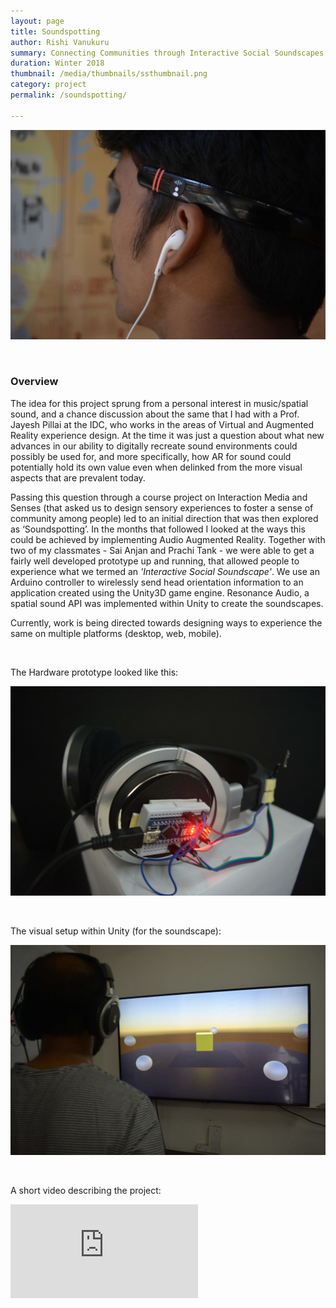 ```yaml
---
layout: page
title: Soundspotting
author: Rishi Vanukuru
summary: Connecting Communities through Interactive Social Soundscapes
duration: Winter 2018
thumbnail: /media/thumbnails/ssthumbnail.png
category: project
permalink: /soundspotting/

---
```


![ssthumbnail2](\media\soundspotting\SS1small.jpg)

<br>

### Overview


The idea for this project sprung from a personal interest in music/spatial sound, and a chance discussion about the same that I had with a Prof. Jayesh Pillai at the IDC, who works in the areas of Virtual and Augmented Reality experience design. At the time it was just a question about what new advances in our ability to digitally recreate sound environments could possibly be used for, and more specifically, how AR for sound could potentially hold its own value even when delinked from the more visual aspects that are prevalent today.

Passing this question through a course project on Interaction Media and Senses (that asked us to design sensory experiences to foster a sense of community among people) led to an initial direction that was then explored as ‘Soundspotting’. In the months that followed I looked at the ways this could be achieved by implementing Audio Augmented Reality. Together with two of my classmates - Sai Anjan and Prachi Tank - we were able to get a fairly well developed prototype up and running, that allowed people to experience what we termed an *'Interactive Social Soundscape'*. We use an Arduino controller to wirelessly send head orientation information to an application created using the Unity3D game engine. Resonance Audio, a spatial sound API was implemented within Unity to create the soundscapes.

Currently, work is being directed towards designing ways to experience the same on multiple platforms (desktop, web, mobile).

<br>

The Hardware prototype looked like this:

![ssthumbnail3](\media\Soundspotting\SS2small.jpg)

<br>

The visual setup within Unity (for the soundscape): 

![ssthumbnail4](\media\Soundspotting\SS3small.jpg)

<br>

A short video describing the project:

<iframe class = "video" src="https://www.youtube.com/embed/vGwtdtADxFo" frameborder="0" allow="accelerometer; autoplay; encrypted-media; gyroscope; picture-in-picture" allowfullscreen></iframe>